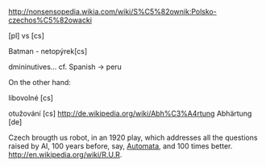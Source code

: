 http://nonsensopedia.wikia.com/wiki/S%C5%82ownik:Polsko-czechos%C5%82owacki

[pl] vs [cs]

Batman - netopýrek[cs]

dmininutives... cf. Spanish -> peru


On the other hand:

libovolné [cs]

otužování [cs] http://de.wikipedia.org/wiki/Abh%C3%A4rtung
Abhärtung [de]

Czech brougth us robot, in an 1920 play, which addresses all the questions raised by AI, 100 years before, say, [Automata](http://www.imdb.com/title/tt1971325/), and 100 times better.
http://en.wikipedia.org/wiki/R.U.R.
